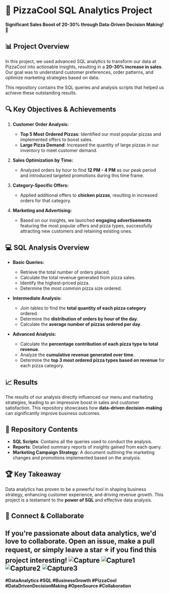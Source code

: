 # 🍕 PizzaCool SQL Analytics Project

**Significant Sales Boost of 20-30% through Data-Driven Decision Making! 🚀**

## 📊 Project Overview
In this project, we used advanced SQL analytics to transform our data at PizzaCool into actionable insights, resulting in a **20-30% increase in sales**. Our goal was to understand customer preferences, order patterns, and optimize marketing strategies based on data.

This repository contains the SQL queries and analysis scripts that helped us achieve these outstanding results.

## 🔍 Key Objectives & Achievements
1. **Customer Order Analysis:**
   - **Top 5 Most Ordered Pizzas**: Identified our most popular pizzas and implemented offers to boost sales.
   - **Large Pizza Demand**: Increased the quantity of large pizzas in our inventory to meet customer demand.

2. **Sales Optimization by Time:**
   - Analyzed orders by hour to find **12 PM - 4 PM** as our peak period and introduced targeted promotions during this time frame.

3. **Category-Specific Offers:**
   - Applied additional offers to **chicken pizzas**, resulting in increased orders for that category.

4. **Marketing and Advertising:**
   - Based on our insights, we launched **engaging advertisements** featuring the most popular offers and pizza types, successfully attracting new customers and retaining existing ones.

## 💻 SQL Analysis Overview
- **Basic Queries:**
  - Retrieve the total number of orders placed.
  - Calculate the total revenue generated from pizza sales.
  - Identify the highest-priced pizza.
  - Determine the most common pizza size ordered.

- **Intermediate Analysis:**
  - Join tables to find the **total quantity of each pizza category** ordered.
  - Determine the **distribution of orders by hour of the day**.
  - Calculate the **average number of pizzas ordered per day**.

- **Advanced Analysis:**
  - Calculate the **percentage contribution of each pizza type to total revenue**.
  - Analyze the **cumulative revenue generated over time**.
  - Determine the **top 3 most ordered pizza types based on revenue** for each pizza category.

## 📈 Results
The results of our analysis directly influenced our menu and marketing strategies, leading to an impressive boost in sales and customer satisfaction. This repository showcases how **data-driven decision-making** can significantly improve business outcomes.

## 📝 Repository Contents
- **SQL Scripts**: Contains all the queries used to conduct the analysis.
- **Reports**: Detailed summary reports of insights gained from each query.
- **Marketing Campaign Strategy**: A document outlining the marketing changes and promotions implemented based on the analysis.

## 🏆 Key Takeaway
Data analytics has proven to be a powerful tool in shaping business strategy, enhancing customer experience, and driving revenue growth. This project is a testament to the **power of SQL** and effective data analysis.

## 🔗 Connect & Collaborate
If you're passionate about data analytics, we'd love to collaborate. Open an issue, make a pull request, or simply leave a star ⭐ if you find this project interesting!
![Capture](https://github.com/user-attachments/assets/c7e0b1d1-2062-4486-8780-2eb04fe33058) ![Capture1](https://github.com/user-attachments/assets/871f0b26-37c2-4532-b575-ed323089cf96)
![Capture2](https://github.com/user-attachments/assets/10a9afeb-c0b7-46df-a069-b55329caf5a0) ![Capture3](https://github.com/user-attachments/assets/999d398c-7945-40eb-aba3-57b299df38e1)
---

**#DataAnalytics #SQL #BusinessGrowth #PizzaCool #DataDrivenDecisionMaking #OpenSource #Collaboration**
